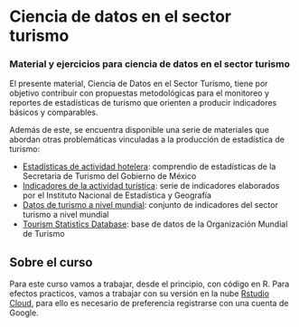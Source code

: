 # Ciencia de datos en el sector turismo
### Material y ejercicios para ciencia de datos en el sector turismo
El presente material, Ciencia de Datos en el Sector Turismo, tiene por objetivo contribuir con propuestas metodológicas para el monitoreo y reportes de estadísticas de turismo que orienten a producir indicadores básicos y comparables.

Además de este, se encuentra disponible una serie de materiales que abordan otras problemáticas vinculadas a la producción de estadística de turismo:

* [Estadísticas de actividad hotelera](https://datatur.sectur.gob.mx/SitePages/ActividadHotelera.aspx): comprendio de estadísticas de la Secretaria de Turismo del Gobierno de México
* [Indicadores de la actividad turística](https://www.inegi.org.mx/temas/itat/): serie de indicadores elaborados por el Instituto Nacional de Estadística y Geografía
* [Datos de turismo a nivel mundial](https://data.worldbank.org/indicator/ST.INT.ARVL): conjunto de indicadores del sector turismo a nivel mundial
* [Tourism Statistics Database](https://www.unwto.org/tourism-statistics/key-tourism-statistics): base de datos de la Organización Mundial de Turismo

## Sobre el curso
Para este curso vamos a trabajar, desde el principio, con código en R. Para efectos practicos, vamos a trabajar con su versión en la nube [Rstudio Cloud](https://login.rstudio.cloud/login?redirect=%2F), para ello es necesario de preferencia registrarse con una cuenta de Google.
